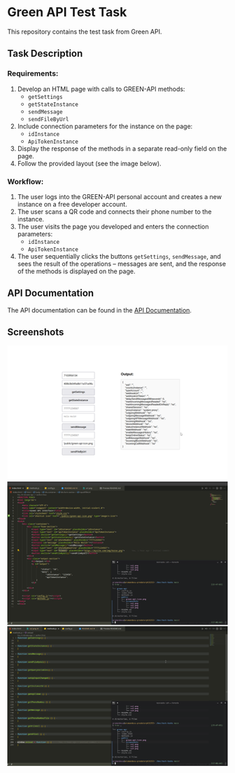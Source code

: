 # Green API Test Task

This repository contains the test task from Green API.

## Task Description

### Requirements:

1. Develop an HTML page with calls to GREEN-API methods:
   - `getSettings`
   - `getStateInstance`
   - `sendMessage`
   - `sendFileByUrl`
2. Include connection parameters for the instance on the page:
   - `idInstance`
   - `ApiTokenInstance`
3. Display the response of the methods in a separate read-only field on the page.
4. Follow the provided layout (see the image below).

### Workflow:

1. The user logs into the GREEN-API personal account and creates a new instance on a free developer account.
2. The user scans a QR code and connects their phone number to the instance.
3. The user visits the page you developed and enters the connection parameters:
   - `idInstance`
   - `ApiTokenInstance`
4. The user sequentially clicks the buttons `getSettings`, `sendMessage`, and sees the result of the operations – messages are sent, and the response of the methods is displayed on the page.


## API Documentation

The API documentation can be found in the [API Documentation](https://green-api.com/docs/).

## Screenshots

![](./public/screenshots/ss3.png)
![](./public/screenshots/ss2.png)
![](./public/screenshots/ss1.png)
